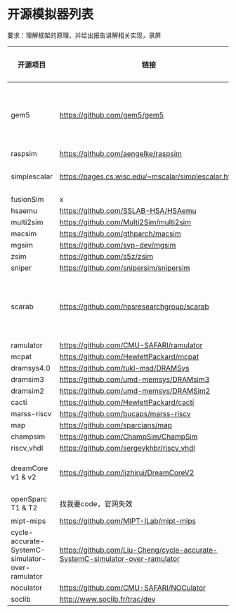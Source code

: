 # 开源模拟器列表

要求：理解框架的原理，并给出报告讲解相关实现，录屏

| 开源项目                                        | 链接                                                         | 概述                         | 负责人        |
| ----------------------------------------------- | ------------------------------------------------------------ | ---------------------------- | ------------- |
| gem5                                            | https://github.com/gem5/gem5                                 |                              | 马子睿 陈胤桦 |
| raspsim                                         | https://github.com/aengelke/raspsim                          |                              |               |
| simplescalar                                    | https://pages.cs.wisc.edu/~mscalar/simplescalar.html         | VLIW processor simulator     | 段震伟        |
| fusionSim                                       | x                                                            |                              |               |
| hsaemu                                          | https://github.com/SSLAB-HSA/HSAemu                          |                              |               |
| multi2sim                                       | https://github.com/Multi2Sim/multi2sim                       |                              |               |
| macsim                                          | https://github.com/gthparch/macsim                           |                              |               |
| mgsim                                           | https://github.com/svp-dev/mgsim                             |                              |               |
| zsim                                            | https://github.com/s5z/zsim                                  |                              |               |
| sniper                                          | https://github.com/snipersim/snipersim                       |                              |               |
| scarab                                          | https://github.com/hpsresearchgroup/scarab                   |                              | 丁庆辰 段震伟 |
| ramulator                                       | https://github.com/CMU-SAFARI/ramulator                      |                              |               |
| mcpat                                           | https://github.com/HewlettPackard/mcpat                      |                              |               |
| dramsys4.0                                      | https://github.com/tukl-msd/DRAMSys                          |                              |               |
| dramsim3                                        | https://github.com/umd-memsys/DRAMsim3                       |                              |               |
| dramsim2                                        | https://github.com/umd-memsys/DRAMSim2                       |                              |               |
| cacti                                           | https://github.com/HewlettPackard/cacti                      |                              |               |
| marss-riscv                                     | https://github.com/bucaps/marss-riscv                        |                              |               |
| map                                             | https://github.com/sparcians/map                             |                              |               |
| champsim                                        | https://github.com/ChampSim/ChampSim                         |                              |               |
| riscv_vhdl                                      | https://github.com/sergeykhbr/riscv_vhdl                     |                              |               |
| dreamCore v1 & v2                               | https://github.com/lizhirui/DreamCoreV2                      | cycle accurate ooo simulator | 段震伟        |
| openSparc T1 & T2                               | 找我要code，官网失效                                         | 工业界源码                   |               |
| mipt-mips                                       | https://github.com/MIPT-ILab/mipt-mips                       |                              |               |
| cycle-accurate-SystemC-simulator-over-ramulator | https://github.com/Liu-Cheng/cycle-accurate-SystemC-simulator-over-ramulator |                              |               |
| noculator                                       | https://github.com/CMU-SAFARI/NOCulator                      |                              |               |
| soclib                                          | http://www.soclib.fr/trac/dev                                |                              |               |

